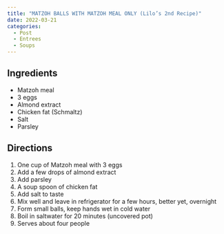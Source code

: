 ```yaml
---
title: "MATZOH BALLS WITH MATZOH MEAL ONLY (Lilo’s 2nd Recipe)"
date: 2022-03-21
categories:
  - Post
  - Entrees
  - Soups
---
```


## Ingredients
- Matzoh meal
- 3 eggs
- Almond extract
- Chicken fat (Schmaltz)
- Salt
- Parsley

## Directions
1. One cup of Matzoh meal with 3 eggs
2. Add a few drops of almond extract
3. Add parsley
4. A soup spoon of chicken fat
5. Add salt to taste
6. Mix well and leave in refrigerator for a few hours, better yet, overnight
7. Form small balls, keep hands wet in cold water
8. Boil in saltwater for 20 minutes (uncovered pot)
9. Serves about four people

